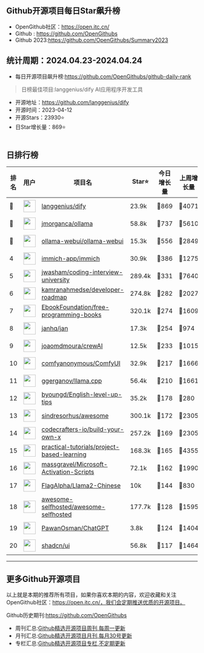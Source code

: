 ## Github开源项目每日Star飙升榜

- OpenGithub社区：https://open.itc.cn/
- Github : https://github.com/OpenGithubs
- Github 2023:https://github.com/OpenGithubs/Summary2023

## 统计周期：2024.04.23-2024.04.24

- 每日开源项目飙升榜:https://github.com/OpenGithubs/github-daily-rank



> 日榜最佳项目:langgenius/dify  AI应用程序开发工具

- 开源地址：https://github.com/langgenius/dify
- 开源时间：2023-04-12
- 开源Stars：23930⭐
- 日Star增长量：869⭐

![]()


## 日排行榜

| 排名        |  用户     |  项目名          | Star⭐          | 今日增长量     | 上周增长量      |  开源时间   |
|------------|------------|---------------|---------------- |--------------|----------------|------------|
| 🥇 | <img src="https://avatars.githubusercontent.com/u/127165244?v=4" alt="" size="32" height="32" width="32" data-view-component="true" class="avatar circle"> | [langgenius/dify](https://github.com/langgenius/dify)| 23.9k  | 🔺869| 🔺4071 | 2023-04-12 |
| 🥈 | <img src="https://avatars.githubusercontent.com/u/151674099?v=4" alt="" size="32" height="32" width="32" data-view-component="true" class="avatar circle"> | [jmorganca/ollama](https://github.com/jmorganca/ollama)| 58.8k  | 🔺737| 🔺5610 | 2023-06-27 |
| 🥉 | <img src="https://avatars.githubusercontent.com/u/158137808?v=4" alt="" size="32" height="32" width="32" data-view-component="true" class="avatar circle"> | [ollama-webui/ollama-webui](https://github.com/ollama-webui/ollama-webui)| 15.3k  | 🔺556| 🔺2849 | 2023-10-07 |
| 4 | <img src="https://avatars.githubusercontent.com/u/109746326?v=4" alt="" size="32" height="32" width="32" data-view-component="true" class="avatar circle"> | [immich-app/immich](https://github.com/immich-app/immich)| 30.9k  | 🔺386| 🔺1275 | 2022-02-03 |
| 5 | <img src="https://avatars.githubusercontent.com/u/3771963?u=4b348c742192b1963aabbf803a1174d2a4de155a&v=4" alt="" size="32" height="32" width="32" data-view-component="true" class="avatar circle"> | [jwasham/coding-interview-university](https://github.com/jwasham/coding-interview-university)| 289.4k  | 🔺331| 🔺7640 | 2016-06-06 |
| 6 | <img src="https://avatars.githubusercontent.com/u/4921183?u=d6ed3573fc67b699e0c3bc2c7e1fb82c98c40dec&v=4" alt="" size="32" height="32" width="32" data-view-component="true" class="avatar circle"> | [kamranahmedse/developer-roadmap](https://github.com/kamranahmedse/developer-roadmap)| 274.8k  | 🔺282| 🔺2027 | 2017-03-15 |
| 7 | <img src="https://avatars.githubusercontent.com/u/14127308?v=4" alt="" size="32" height="32" width="32" data-view-component="true" class="avatar circle"> | [EbookFoundation/free-programming-books](https://github.com/EbookFoundation/free-programming-books)| 320.1k  | 🔺274| 🔺1609 | 2013-10-11 |
| 8 | <img src="https://avatars.githubusercontent.com/u/102363196?v=4" alt="" size="32" height="32" width="32" data-view-component="true" class="avatar circle"> | [janhq/jan](https://github.com/janhq/jan)| 17.3k  | 🔺254| 🔺974 | 2023-08-17 |
| 9 | <img src="https://avatars.githubusercontent.com/u/667063?u=c0ea6956bba58ee8baabb6568f0374263ed96f1d&v=4" alt="" size="32" height="32" width="32" data-view-component="true" class="avatar circle"> | [joaomdmoura/crewAI](https://github.com/joaomdmoura/crewAI)| 12.5k  | 🔺233| 🔺1015 | 2023-10-27 |
| 10 | <img src="https://avatars.githubusercontent.com/u/121283862?u=00e0967075548ed41bd53ed0eacd34ac42d8cef0&v=4" alt="" size="32" height="32" width="32" data-view-component="true" class="avatar circle"> | [comfyanonymous/ComfyUI](https://github.com/comfyanonymous/ComfyUI)| 32.9k  | 🔺217| 🔺1666 | 2023-01-17 |
| 11 | <img src="https://avatars.githubusercontent.com/u/1991296?u=28314d364d7c28f8ec232fadb767970d3ad74e7b&v=4" alt="" size="32" height="32" width="32" data-view-component="true" class="avatar circle"> | [ggerganov/llama.cpp](https://github.com/ggerganov/llama.cpp)| 56.4k  | 🔺210| 🔺1661 | 2023-03-11 |
| 12 | <img src="https://avatars.githubusercontent.com/u/16145783?u=d3427dc9181a9a33de66f739b98b282f4c3d13ed&v=4" alt="" size="32" height="32" width="32" data-view-component="true" class="avatar circle"> | [byoungd/English-level-up-tips](https://github.com/byoungd/English-level-up-tips)| 35.2k  | 🔺178| 🔺280 | 2017-05-30 |
| 13 | <img src="https://avatars.githubusercontent.com/u/170270?u=34acd557a042ac478d273a4621570cadb6b0bd89&v=4" alt="" size="32" height="32" width="32" data-view-component="true" class="avatar circle"> | [sindresorhus/awesome](https://github.com/sindresorhus/awesome)| 300.1k  | 🔺172| 🔺2305 | 2014-07-11 |
| 14 | <img src="https://avatars.githubusercontent.com/u/58904235?v=4" alt="" size="32" height="32" width="32" data-view-component="true" class="avatar circle"> | [codecrafters-io/build-your-own-x](https://github.com/codecrafters-io/build-your-own-x)| 257.2k  | 🔺169| 🔺2305 | 2018-05-09 |
| 15 | <img src="https://avatars.githubusercontent.com/u/89421154?v=4" alt="" size="32" height="32" width="32" data-view-component="true" class="avatar circle"> | [practical-tutorials/project-based-learning](https://github.com/practical-tutorials/project-based-learning)| 168.3k  | 🔺165| 🔺4355 | 2017-04-12 |
| 16 | <img src="https://avatars.githubusercontent.com/u/59795046?v=4" alt="" size="32" height="32" width="32" data-view-component="true" class="avatar circle"> | [massgravel/Microsoft-Activation-Scripts](https://github.com/massgravel/Microsoft-Activation-Scripts)| 72.1k  | 🔺162| 🔺1990 | 2020-01-13 |
| 17 | <img src="https://avatars.githubusercontent.com/u/139942525?u=e68cde6419bddfa4ffae2f5eca6b6c81772cfab1&v=4" alt="" size="32" height="32" width="32" data-view-component="true" class="avatar circle"> | [FlagAlpha/Llama2-Chinese](https://github.com/FlagAlpha/Llama2-Chinese)| 10k  | 🔺144| 🔺830 | 2023-07-19 |
| 18 | <img src="https://avatars.githubusercontent.com/u/24270415?v=4" alt="" size="32" height="32" width="32" data-view-component="true" class="avatar circle"> | [awesome-selfhosted/awesome-selfhosted](https://github.com/awesome-selfhosted/awesome-selfhosted)| 177.7k  | 🔺128| 🔺1595 | 2015-06-01 |
| 19 | <img src="https://avatars.githubusercontent.com/u/8727627?u=f0ddd6475d4cbcb9ded27a06d44131708e03b74b&v=4" alt="" size="32" height="32" width="32" data-view-component="true" class="avatar circle"> | [PawanOsman/ChatGPT](https://github.com/PawanOsman/ChatGPT)| 3.8k  | 🔺124| 🔺1404 | 2022-12-07 |
| 20 | <img src="https://avatars.githubusercontent.com/u/139895814?v=4" alt="" size="32" height="32" width="32" data-view-component="true" class="avatar circle"> | [shadcn/ui](https://github.com/shadcn/ui)| 56.8k  | 🔺117| 🔺1464 | 2023-01-04 |

---
## 更多Github开源项目

以上就是本期的推荐所有项目，如果你喜欢本期的内容，欢迎收藏和关注OpenGithub社区：https://open.itc.cn/，我们会定期推送优质的开源项目。

Github历史期刊:https://github.com/OpenGithubs
- 周刊汇总:[Github精选开源项目周刊,每周一更新](https://github.com/OpenGithubs/weekly)
- 月刊汇总:[Github精选开源项目月刊,每月30号更新](https://github.com/OpenGithubs/monthly)
- 专栏汇总:[Github精选开源项目专栏,不定期更新](https://github.com/OpenGithubs/selectedColumn)
